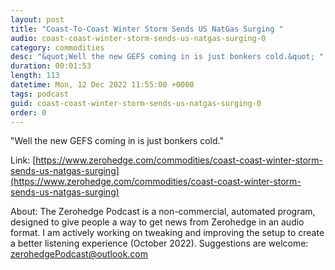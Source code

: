 ```yaml
---
layout: post
title: "Coast-To-Coast Winter Storm Sends US NatGas Surging "
audio: coast-coast-winter-storm-sends-us-natgas-surging-0
category: commodities
desc: "&quot;Well the new GEFS coming in is just bonkers cold.&quot; "
duration: 00:01:53
length: 113
datetime: Mon, 12 Dec 2022 11:55:00 +0000
tags: podcast
guid: coast-coast-winter-storm-sends-us-natgas-surging-0
order: 0
---
```

&quot;Well the new GEFS coming in is just bonkers cold.&quot; 

Link: [https://www.zerohedge.com/commodities/coast-coast-winter-storm-sends-us-natgas-surging](https://www.zerohedge.com/commodities/coast-coast-winter-storm-sends-us-natgas-surging)

About: The Zerohedge Podcast is a non-commercial, automated program, designed to give people a way to get news from Zerohedge in an audio format.  I am actively working on tweaking and improving the setup to create a better listening experience (October 2022).  Suggestions are welcome: [zerohedgePodcast@outlook.com](mailto:zerohedgePodcast@outlook.com)